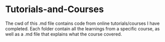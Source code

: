 # Tutorials-and-Courses

The cwd of this .md file contains code from online tutorials/courses I have completed. Each folder contain all the learnings from a specific course, as well as a .md file that explains what the course covered.